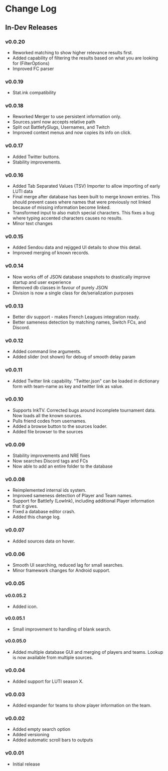 # Change Log

## In-Dev Releases

### v0.0.20
* Reworked matching to show higher relevance results first.
* Added capability of filtering the results based on what you are looking for (FilterOptions)
* Improved FC parser

### v0.0.19
* Stat.ink compatibility

### v0.0.18
* Reworked Merger to use persistent information only.
* Sources.yaml now accepts relative path
* Split out BattlefySlugs, Usernames, and Twitch
* Improved context menus and now copies its info on click.

### v0.0.17
* Added Twitter buttons.
* Stability improvements.

### v0.0.16
* Added Tab Separated Values (TSV) Importer to allow importing of early LUTI data
* Final merge after database has been built to merge known entries. This should prevent cases where names that were previously not linked because of missing information become linked.
* Transformed input to also match special characters. This fixes a bug where typing accented characters causes no results.
* Minor text changes

### v0.0.15
* Added Sendou data and rejigged UI details to show this detail.
* Improved merging of known records.

### v0.0.14
* Now works off of JSON database snapshots to drastically improve startup and user experience
* Removed db classes in favour of purely JSON
* Division is now a single class for de/serialization purposes

### v0.0.13
* Better div support - makes French Leagues integration ready.
* Better sameness detection by matching names, Switch FCs, and Discord.

### v0.0.12
* Added command line arguments. 
* Added slider (not shown) for debug of smooth delay param

### v0.0.11
* Added Twitter link capability. "Twitter.json" can be loaded in dictionary form with team-name as key and twitter link as value.

### v0.0.10
* Supports InkTV. Corrected bugs around incomplete tournament data. Now loads all the known sources.
* Pulls friend codes from usernames. 
* Added a browse button to the sources loader.
* Added file browser to the sources

### v0.0.09
* Stability improvements and NRE fixes
* Now searches Discord tags and FCs
* Now able to add an entire folder to the database

### v0.0.08
* Reimplemented internal ids system.
* Improved sameness detection of Player and Team names.
* Support for Battlefy (LowInk), including additional Player information that it gives.
* Fixed a database editor crash.
* Added this change log.

### v0.0.07
* Added sources data on hover. 

### v0.0.06
* Smooth UI searching, reduced lag for small searches. 
* Minor framework changes for Android support.

### v0.0.05

#### v0.0.05.2
* Added icon.

#### v0.0.05.1
* Small improvement to handling of blank search. 

#### v0.0.05.0
* Added multiple database GUI and merging of players and teams. Lookup is now available from multiple sources.

### v0.0.04
* Added support for LUTI season X. 

### v0.0.03
* Added expander for teams to show player information on the team.

### v0.0.02
* Added empty search option
* Added versioning
* Added automatic scroll bars to outputs

### v0.0.01
* Initial release 

